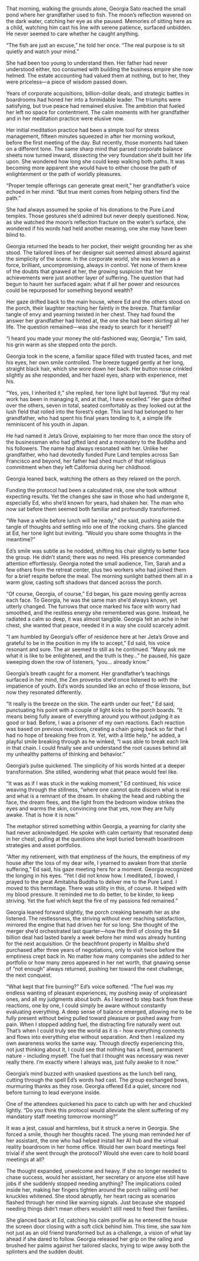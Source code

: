 That morning, walking the grounds alone, Georgia Sato reached the small pond where her grandfather used to fish. The moon’s reflection wavered on the dark water, catching her eye as she paused. Memories of sitting here as a child, watching him cast his line with serene patience, surfaced unbidden. He never seemed to care whether he caught anything. 

“The fish are just an excuse,” he told her once. “The real purpose is to sit quietly and watch your mind.” 

She had been too young to understand then. Her father had never understood either, too consumed with building the business empire she now helmed. The estate accounting had valued them at nothing, but to her, they were priceless—a piece of wisdom passed down. 

Years of corporate acquisitions, billion-dollar deals, and strategic battles in boardrooms had honed her into a formidable leader. The triumphs were satisfying, but true peace had remained elusive. The ambition that fueled her left no space for contentment. The calm moments with her grandfather and in her meditation practice were elusive now. 

Her initial meditation practice had been a simple tool for stress management, fifteen minutes squeezed in after her morning workout, before the first meeting of the day. But recently, those moments had taken on a different tone. The same sharp mind that parsed corporate balance sheets now turned inward, dissecting the very foundation she’d built her life upon. She wondered how long she could keep walking both paths. It was becoming more apparent she would have to either choose the path of enlightenment or the path of worldly pleasures. 

“Proper temple offerings can generate great merit,” her grandfather’s voice echoed in her mind. “But true merit comes from helping others find the path.” 

She had always assumed he spoke of his donations to the Pure Land temples. Those gestures she’d admired but never deeply questioned. Now, as she watched the moon’s reflection fracture on the water’s surface, she wondered if his words had held another meaning, one she may have been blind to. 

Georgia returned the beads to her pocket, their weight grounding her as she stood. The tailored lines of her designer suit seemed almost absurd against the simplicity of the scene. In the corporate world, she was known as a force, brilliant, uncompromising, always in control. Yet none of them knew of the doubts that gnawed at her, the growing suspicion that her achievements were just another layer of suffering. The question that had begun to haunt her surfaced again: what if all her power and resources could be repurposed for something beyond wealth? 

Her gaze drifted back to the main house, where Ed and the others stood on the porch, their laughter reaching her faintly in the breeze. That familiar tangle of envy and yearning twisted in her chest. They had found the answer her grandfather had hinted at, the one she had been skirting all her life. The question remained—was she ready to search for it herself? 

“I heard you made your money the old-fashioned way, Georgia,” Tim said, his grin warm as she stepped onto the porch. 

Georgia took in the scene, a familiar space filled with trusted faces, and met his eyes, her own smile controlled. The breeze tugged gently at her long, straight black hair, which she wore down her back. Her button nose crinkled slightly as she responded, and her hazel eyes, sharp with experience, met his. 

“Yes, yes, I inherited it,” she replied, her tone light but layered. “But my real work has been in managing it, and at that, I have excelled.” Her gaze drifted over the others, seven in total, seated comfortably as they looked out at the lush field that rolled into the forest’s edge. This land had belonged to her grandfather, who had spent his final years tending to it, a simple life reminiscent of his youth in Japan. 

He had named it Jeta’s Grove, explaining to her more than once the story of the businessman who had gifted land and a monastery to the Buddha and his followers. The name had always resonated with her. Unlike her grandfather, who had devotedly funded Pure Land temples across San Francisco and beyond, her father had shed much of that religious commitment when they left California during her childhood. 

Georgia leaned back, watching the others as they relaxed on the porch. 

Funding the protocol had been a calculated risk, one she took without expecting results. Yet the changes she saw in those who had undergone it, especially Ed, who she’d known for years, had shaken her. The man who now sat before them seemed both familiar and profoundly transformed. 

“We have a while before lunch will be ready,” she said, pushing aside the tangle of thoughts and settling into one of the rocking chairs. She glanced at Ed, her tone light but inviting. “Would you share some thoughts in the meantime?” 

Ed’s smile was subtle as he nodded, shifting his chair slightly to better face the group. He didn’t stand; there was no need. His presence commanded attention effortlessly. Georgia noted the small audience, Tim, Sarah and a few others from the retreat center, plus two workers who had joined them for a brief respite before the meal. The morning sunlight bathed them all in a warm glow, casting soft shadows that danced across the porch. 

“Of course, Georgia, of course,” Ed began, his gaze moving gently across each face. To Georgia, he was the same man she’d always known, yet utterly changed. The furrows that once marked his face with worry had smoothed, and the restless energy she remembered was gone. Instead, he radiated a calm so deep, it was almost tangible. Georgia felt an ache in her chest, she wanted that peace, needed it in a way she could scarcely admit. 

“I am humbled by Georgia’s offer of residence here at her Jeta’s Grove and grateful to be in the position in my life to accept,” Ed said, his voice resonant and sure. The air seemed to still as he continued. “Many ask me what it is like to be enlightened, and the truth is they…” he paused, his gaze sweeping down the row of listeners, “you… already know.” 

Georgia’s breath caught for a moment. Her grandfather’s teachings surfaced in her mind, the Zen proverbs she’d once listened to with the impatience of youth. Ed’s words sounded like an echo of those lessons, but now they resonated differently. 

“It really is the breeze on the skin. The earth under our feet,” Ed said, punctuating his point with a couple of light kicks to the porch boards. “It means being fully aware of everything around you without judging it as good or bad. Before, I was a prisoner of my own reactions. Each reaction was based on previous reactions, creating a chain going back so far that I had no hope of breaking free from it. Yet, with a little help,” he added, a playful smile breaking through as he winked, “I was able to break each link in that chain. I could finally see and understand the root causes behind all my unhealthy patterns of thinking and behavior.” 

Georgia’s pulse quickened. The simplicity of his words hinted at a deeper transformation. She stilled, wondering what that peace would feel like. 

“It was as if I was stuck in the waking moment,” Ed continued, his voice weaving through the stillness, “where one cannot quite discern what is real and what is a remnant of the dream. In shaking the head and rubbing the face, the dream flees, and the light from the bedroom window strikes the eyes and warms the skin, convincing one that yes, now they are fully awake. That is how it is now.” 

The metaphor stirred something within Georgia, a yearning for clarity she had never acknowledged. He spoke with calm certainty that resonated deep in her chest, pulling at the questions she kept buried beneath boardroom strategies and asset portfolios. 

“After my retirement, with that emptiness of the hours, the emptiness of my house after the loss of my dear wife, I yearned to awaken from that sterile suffering,” Ed said, his gaze meeting hers for a moment. Georgia recognized the longing in his eyes. “Yet I did not know how. I meditated, I bowed, I prayed to the great Amitabha Buddha to deliver me to the Pure Land. I moved to this hermitage. There was utility in this, of course. It helped with my blood pressure. It reminded me to do better, to be kinder, to keep striving. Yet the fuel which kept the fire of my passions fed remained.” 

Georgia leaned forward slightly, the porch creaking beneath her as she listened. The restlessness, the striving without ever reaching satisfaction, mirrored the engine that had driven her for so long. She thought of the merger she’d orchestrated last quarter—how the thrill of closing the $4 billion deal had lasted barely a week before her mind was already hunting for the next acquisition. Or the beachfront property in Malibu she’d purchased after three years of negotiations, only to visit twice before the emptiness crept back in. No matter how many companies she added to her portfolio or how many zeros appeared in her net worth, that gnawing sense of “not enough” always returned, pushing her toward the next challenge, the next conquest. 

“What kept that fire burning?” Ed’s voice softened. “The fuel was my endless wanting of pleasant experiences, my pushing away of unpleasant ones, and all my judgments about both. As I learned to step back from these reactions, one by one, I could simply be aware without constantly evaluating everything. A deep sense of balance emerged, allowing me to be fully present without being pulled toward pleasure or pushed away from pain. When I stopped adding fuel, the distracting fire naturally went out. That’s when I could truly see the world as it is - how everything connects and flows into everything else without separation. And then I realized my own awareness works the same way. Through directly experiencing this, not just thinking about it, I could see that nothing has a fixed, permanent nature - including myself. The fuel that I thought was necessary was never really there. I’m exactly where I always was, just fully awake to it now.” 

Georgia’s mind buzzed with unasked questions as the lunch bell rang, cutting through the spell Ed’s words had cast. The group exchanged bows, murmuring thanks as they rose. Georgia offered Ed a quiet, sincere nod before turning to lead everyone inside. 

One of the attendees quickened his pace to catch up with her and chuckled lightly. “Do you think this protocol would alleviate the silent suffering of my mandatory staff meeting tomorrow morning?” 

It was a jest, casual and harmless, but it struck a nerve in Georgia. She forced a smile, though her thoughts raced. The young man reminded her of her assistant, the one who had helped install her AI hub and the virtual reality boardroom in her home office. Would her own board meetings feel trivial if she went through the protocol? Would she even care to hold board meetings at all? 

The thought expanded, unwelcome and heavy. If she no longer needed to chase success, would her assistant, her secretary or anyone else still have jobs if she suddenly stopped needing anything? The implications coiled inside her, making her fingers tighten around the porch railing until her knuckles whitened. She stood abruptly, her heart racing as scenarios flashed through her mind like warning signals. Just because she stopped needing things didn’t mean others wouldn’t still need to feed their families. 

She glanced back at Ed, catching his calm profile as he entered the house the screen door closing with a soft click behind him. This time, she saw him not just as an old friend transformed but as a challenge, a vision of what lay ahead if she dared to follow. Georgia released her grip on the railing and brushed her palms against her tailored slacks, trying to wipe away both the splinters and the sudden doubt.
